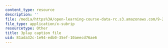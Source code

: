```yaml
---
content_type: resource
description: ''
file: /media/https%3A/open-learning-course-data-rc.s3.amazonaws.com/9-20-animal-behavior-fall-2013/81ada32c1e94edb035ef10aeecd76ae6_472248.srt
file_type: application/x-subrip
resourcetype: Other
title: 3play caption file
uid: 81ada32c-1e94-edb0-35ef-10aeecd76ae6
---
```

